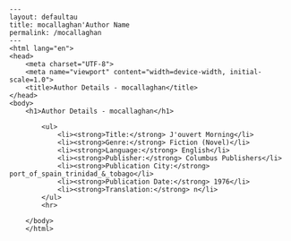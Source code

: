 
    ---
    layout: defaultau
    title: mocallaghan'Author Name 
    permalink: /mocallaghan
    ---
    <html lang="en">
    <head>
        <meta charset="UTF-8">
        <meta name="viewport" content="width=device-width, initial-scale=1.0">
        <title>Author Details - mocallaghan</title>
    </head>
    <body>
        <h1>Author Details - mocallaghan</h1>
        
            <ul>
                <li><strong>Title:</strong> J'ouvert Morning</li>
                <li><strong>Genre:</strong> Fiction (Novel)</li>
                <li><strong>Language:</strong> English</li>
                <li><strong>Publisher:</strong> Columbus Publishers</li>
                <li><strong>Publication City:</strong> port_of_spain_trinidad_&_tobago</li>
                <li><strong>Publication Date:</strong> 1976</li>
                <li><strong>Translation:</strong> n</li>
            </ul>
            <hr>
            
        </body>
        </html>
        